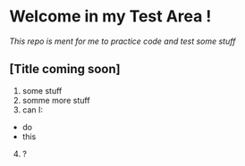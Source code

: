 # Welcome in my Test Area !

*This repo is ment for me to practice code and test some stuff*

## [Title coming soon]

1. some stuff
2. somme more stuff
3. can I:
  - do
  - this
4. ?
